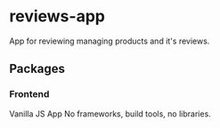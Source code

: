 # reviews-app

App for reviewing managing products and it's reviews.

## Packages

### Frontend

Vanilla JS App
No frameworks, build tools, no libraries.
